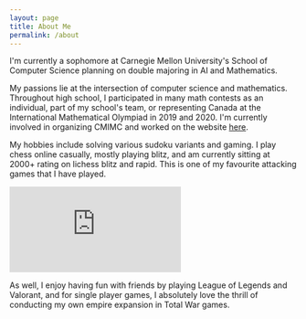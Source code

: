 ```yaml
---
layout: page
title: About Me
permalink: /about
---
```

I'm currently a sophomore at Carnegie Mellon University's School of Computer Science planning on double majoring in AI and Mathematics. 

My passions lie at the intersection of computer science and mathematics. Throughout high school, I participated in many math contests as an individual, part of my school's team, or representing Canada at the International Mathematical Olympiad in 2019 and 2020. I'm currently involved in organizing CMIMC and worked on the website [here](https://cmimcprogramming.org/).

My hobbies include solving various sudoku variants and gaming. I play chess online casually, mostly playing blitz, and am currently sitting at 2000+ rating on lichess blitz and rapid. This is one of my favourite attacking games that I have played.

<iframe src="https://lichess.org/embed/24gwcRKu/black?theme=auto&bg=auto" width=auto height=auto frameborder=0></iframe>

As well, I enjoy having fun with friends by playing League of Legends and Valorant, and for single player games, I absolutely love the thrill of conducting my own empire expansion in Total War games. 
